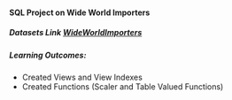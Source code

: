 #### SQL Project on Wide World Importers
##### Datasets Link [WideWorldImporters](https://github.com/Microsoft/sql-server-samples/releases/tag/wide-world-importers-v1.0) <br>

##### Learning Outcomes:
- Created Views and View Indexes
- Created Functions (Scaler and Table Valued Functions)

